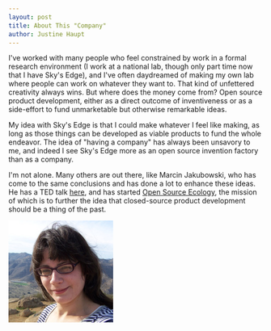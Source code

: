 ```yaml
---
layout: post
title: About This "Company"
author: Justine Haupt
---
```


I've worked with many people who feel constrained by work in a formal research environment (I work at a national lab, though only part time now that I have Sky's Edge), and I've often daydreamed of making my own lab where people can work on whatever they want to. That kind of unfettered creativity always wins. But where does the money come from? Open source product development, either as a direct outcome of inventiveness or as a side-effort to fund unmarketable but otherwise remarkable ideas.

My idea with Sky's Edge is that I could make whatever I feel like making, as long as those things can be developed as viable products to fund the whole endeavor. The idea of "having a company" has always been unsavory to me, and indeed I see Sky's Edge more as an open source invention factory than as a company.

I'm not alone. Many others are out there, like Marcin Jakubowski, who has come to the same conclusions and has done a lot to enhance these ideas. He has a TED talk [here](https://www.ted.com/talks/marcin_jakubowski_open_sourced_blueprints_for_civilization), and has started [Open Source Ecology](https://www.opensourceecology.org), the mission of which is to further the idea that closed-source product development should be a thing of the past.

![Image](/assets/jh.png)
